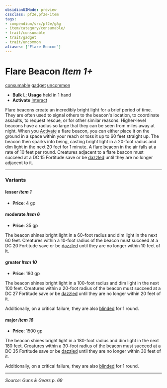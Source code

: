 ```yaml
---
obsidianUIMode: preview
cssclass: pf2e,pf2e-item
tags:
- compendium/src/pf2e/g&g
- item/category/consumable/
- trait/consumable
- trait/gadget
- trait/uncommon
aliases: ["Flare Beacon"]
---
```

# Flare Beacon *Item 1+*  
[consumable](consumable.md "Consumable Item Trait")  [gadget](gadget-g-g.md "Gadget  Trait")  [uncommon](uncommon.md "Uncommon Rarity Trait")  

- **Bulk** L; **Usage** held in 1 hand
- **Activate** [Interact](interact.md)

Flare beacons create an incredibly bright light for a brief period of time. They are often used to signal others to the beacon's location, to coordinate assaults, to request rescue, or for other similar reasons. Higher-level beacons have a radius so large that they can be seen from miles away at night. When you [Activate](activate-an-item.md) a flare beacon, you can either place it on the ground in a space within your reach or toss it up to 60 feet straight up. The beacon then sparks into being, casting bright light in a 20-foot radius and dim light in the next 20 feet for 1 minute. A flare beacon in the air falls at a rate of 10 feet per round. Creatures adjacent to a flare beacon must succeed at a DC 15 Fortitude save or be [dazzled](conditions.md#Dazzled) until they are no longer adjacent to it.

---

### Variants

#### lesser *Item 1*

- **Price**: 4 gp

#### moderate *Item 6*

- **Price**: 35 gp

The beacon shines bright light in a 60-foot radius and dim light in the next 60 feet. Creatures within a 10-foot radius of the beacon must succeed at a DC 20 Fortitude save or be [dazzled](conditions.md#Dazzled) until they are no longer within 10 feet of it.

#### greater *Item 10*

- **Price**: 180 gp

The beacon shines bright light in a 100-foot radius and dim light in the next 100 feet. Creatures within a 20-foot radius of the beacon must succeed at a DC 27 Fortitude save or be [dazzled](conditions.md#Dazzled) until they are no longer within 20 feet of it.

Additionally, on a critical failure, they are also [blinded](conditions.md#Blinded) for 1 round.

#### major *Item 16*

- **Price**: 1500 gp

The beacon shines bright light in a 180-foot radius and dim light in the next 180 feet. Creatures within a 30-foot radius of the beacon must succeed at a DC 35 Fortitude save or be [dazzled](conditions.md#Dazzled) until they are no longer within 30 feet of it.

Additionally, on a critical failure, they are also [blinded](conditions.md#Blinded) for 1 round.

---
*Source: Guns & Gears p. 69*